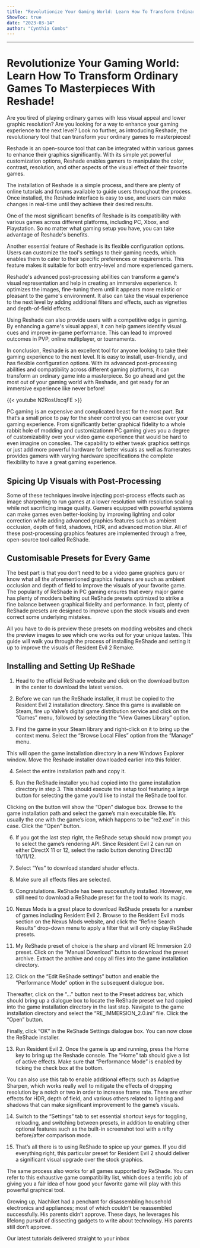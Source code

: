 ```yaml
---
title: "Revolutionize Your Gaming World: Learn How To Transform Ordinary Games To Masterpieces With Reshade!"
ShowToc: true 
date: "2023-03-14"
author: "Cynthia Combs"
---
```

*****
# Revolutionize Your Gaming World: Learn How To Transform Ordinary Games To Masterpieces With Reshade!

Are you tired of playing ordinary games with less visual appeal and lower graphic resolution? Are you looking for a way to enhance your gaming experience to the next level? Look no further, as introducing Reshade, the revolutionary tool that can transform your ordinary games to masterpieces!

Reshade is an open-source tool that can be integrated within various games to enhance their graphics significantly. With its simple yet powerful customization options, Reshade enables gamers to manipulate the color, contrast, resolution, and other aspects of the visual effect of their favorite games.

The installation of Reshade is a simple process, and there are plenty of online tutorials and forums available to guide users throughout the process. Once installed, the Reshade interface is easy to use, and users can make changes in real-time until they achieve their desired results.

One of the most significant benefits of Reshade is its compatibility with various games across different platforms, including PC, Xbox, and Playstation. So no matter what gaming setup you have, you can take advantage of Reshade's benefits.

Another essential feature of Reshade is its flexible configuration options. Users can customize the tool's settings to their gaming needs, which enables them to cater to their specific preferences or requirements. This feature makes it suitable for both entry-level and more experienced gamers.

Reshade's advanced post-processing abilities can transform a game's visual representation and help in creating an immersive experience. It optimizes the images, fine-tuning them until it appears more realistic or pleasant to the game's environment. It also can take the visual experience to the next level by adding additional filters and effects, such as vignettes and depth-of-field effects.

Using Reshade can also provide users with a competitive edge in gaming. By enhancing a game's visual appeal, it can help gamers identify visual cues and improve in-game performance. This can lead to improved outcomes in PVP, online multiplayer, or tournaments.

In conclusion, Reshade is an excellent tool for anyone looking to take their gaming experience to the next level. It is easy to install, user-friendly, and has flexible configuration options. With its advanced post-processing abilities and compatibility across different gaming platforms, it can transform an ordinary game into a masterpiece. So go ahead and get the most out of your gaming world with Reshade, and get ready for an immersive experience like never before!

{{< youtube N2RosUxcqFE >}} 



PC gaming is an expensive and complicated beast for the most part. But that’s a small price to pay for the sheer control you can exercise over your gaming experience. From significantly better graphical fidelity to a whole rabbit hole of modding and customizationm PC gaming gives you a degree of customizability over your video game experience that would be hard to even imagine on consoles. The capability to either tweak graphics settings or just add more powerful hardware for better visuals as well as framerates provides gamers with varying hardware specifications the complete flexibility to have a great gaming experience.
 
## Spicing Up Visuals with Post-Processing
 
Some of these techniques involve injecting post-process effects such as image sharpening to run games at a lower resolution with resolution scaling while not sacrificing image quality. Gamers equipped with powerful systems can make games even better-looking by improving lighting and color correction while adding advanced graphics features such as ambient occlusion, depth of field, shadows, HDR, and advanced motion blur. All of these post-processing graphics features are implemented through a free, open-source tool called ReShade.
 
## Customisable Presets for Every Game
 
The best part is that you don’t need to be a video game graphics guru or know what all the aforementioned graphics features are such as ambient occlusion and depth of field to improve the visuals of your favorite game. The popularity of ReShade in PC gaming ensures that every major game has plenty of modders belting out ReShade presets optimized to strike a fine balance between graphical fidelity and performance. In fact, plenty of ReShade presets are designed to improve upon the stock visuals and even correct some underlying mistakes.
 
All you have to do is preview these presets on modding websites and check the preview images to see which one works out for your unique tastes. This guide will walk you through the process of installing ReShade and setting it up to improve the visuals of Resident Evil 2 Remake.
 
## Installing and Setting Up ReShade
 
1. Head to the official ReShade website and click on the download button in the center to download the latest version. 
 
2. Before we can run the ReShade installer, it must be copied to the Resident Evil 2 installation directory. Since this game is available on Steam, fire up Valve’s digital game distribution service and click on the “Games” menu, followed by selecting the “View Games Library” option.
 
3. Find the game in your Steam library and right-click on it to bring up the context menu. Select the “Browse Local Files” option from the “Manage” menu. 
 
This will open the game installation directory in a new Windows Explorer window. Move the Reshade installer downloaded earlier into this folder.
 
4. Select the entire installation path and copy it.
 
5. Run the ReShade installer you had copied into the game installation directory in step 3. This should execute the setup tool featuring a large button for selecting the game you’d like to install the ReShade tool for.
 
Clicking on the button will show the “Open” dialogue box. Browse to the game installation path and select the game’s main executable file. It’s usually the one with the game’s icon, which happens to be “re2.exe” in this case. Click the “Open” button.
 
6. If you got the last step right, the ReShade setup should now prompt you to select the game’s rendering API. Since Resident Evil 2 can run on either DirectX 11 or 12, select the radio button denoting Direct3D 10/11/12.
 
7. Select “Yes” to download standard shader effects.
 
8. Make sure all effects files are selected.
 
9. Congratulations. ReShade has been successfully installed. However, we still need to download a ReShade preset for the tool to work its magic.
 
10. Nexus Mods is a great place to download ReShade presets for a number of games including Resident Evil 2. Browse to the Resident Evil mods section on the Nexus Mods website, and click the “Refine Search Results” drop-down menu to apply a filter that will only display ReShade presets.
 
11. My ReShade preset of choice is the sharp and vibrant RE Immersion 2.0 preset. Click on the “Manual Download” button to download the preset archive. Extract the archive and copy all files into the game installation directory.
 
12. Click on the “Edit ReShade settings” button and enable the “Performance Mode” option in the subsequent dialogue box.
 
Thereafter, click on the “…” button next to the Preset address bar, which should bring up a dialogue box to locate the ReShade preset we had copied into the game installation directory in the last step. Navigate to the game installation directory and select the “RE_IMMERSION_2.0.ini” file. Click the “Open” button.
 
Finally, click “OK” in the ReShade Settings dialogue box. You can now close the ReShade installer.
 
13. Run Resident Evil 2. Once the game is up and running, press the Home key to bring up the Reshade console. The “Home” tab should give a list of active effects. Make sure that “Performance Mode” is enabled by ticking the check box at the bottom.
 
You can also use this tab to enable additional effects such as Adaptive Sharpen, which works really well to mitigate the effects of dropping resolution by a notch or two in order to increase frame rate. There are other effects for HDR, depth of field, and various others related to lighting and shadows that can make significant improvement to the game’s visuals.
 
14. Switch to the “Settings” tab to set essential shortcut keys for toggling, reloading, and switching between presets, in addition to enabling other optional features such as the built-in screenshot tool with a nifty before/after comparison mode.
 
15. That’s all there is to using ReShade to spice up your games. If you did everything right, this particular preset for Resident Evil 2 should deliver a significant visual upgrade over the stock graphics.
 
The same process also works for all games supported by ReShade. You can refer to this exhaustive game compatibility list, which does a terrific job of giving you a fair idea of how good your favorite game will play with this powerful graphical tool.
 
Growing up, Nachiket had a penchant for disassembling household electronics and appliances; most of which couldn’t be reassembled successfully. His parents didn’t approve. These days, he leverages his lifelong pursuit of dissecting gadgets to write about technology. His parents still don’t approve.
 
Our latest tutorials delivered straight to your inbox




